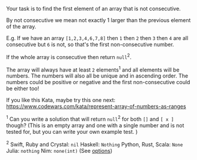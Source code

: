 Your task is to find the first element of an array that is not consecutive.

By not consecutive we mean not exactly 1 larger than the previous element of the array.

E.g. If we have an array `[1,2,3,4,6,7,8]` then `1` then `2` then `3` then `4` are all consecutive but `6` is not, so that's the 
first non-consecutive number.

If the whole array is consecutive then return `null`<sup>2</sup>.

The array will always have at least `2` elements<sup>1</sup> and all elements will be numbers. The numbers will also 
all be unique and in ascending order. The numbers could be positive or negative and the first non-consecutive could be either too!

If you like this Kata, maybe try this one next: https://www.codewars.com/kata/represent-array-of-numbers-as-ranges

<sup>1</sup> Can you write a solution that will return `null`<sup>2</sup> for both `[]` and `[ x ]` though? (This is an empty array and one with 
a single number and is not tested for, but you can write your own example test. )

<sup>2</sup>
Swift, Ruby and Crystal: `nil`
Haskell: `Nothing`
Python, Rust, Scala: `None`
Julia: `nothing`
Nim: `none(int)` (See [options](https://nim-lang.org/docs/options.html))